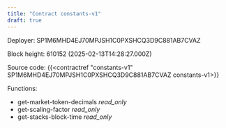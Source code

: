 ```yaml
---
title: "Contract constants-v1"
draft: true
---
```

Deployer: SP1M6MHD4EJ70MPJSH1C0PXSHCQ3D9C881AB7CVAZ


 



Block height: 610152 (2025-02-13T14:28:27.000Z)

Source code: {{<contractref "constants-v1" SP1M6MHD4EJ70MPJSH1C0PXSHCQ3D9C881AB7CVAZ constants-v1>}}

Functions:

* get-market-token-decimals _read_only_
* get-scaling-factor _read_only_
* get-stacks-block-time _read_only_
